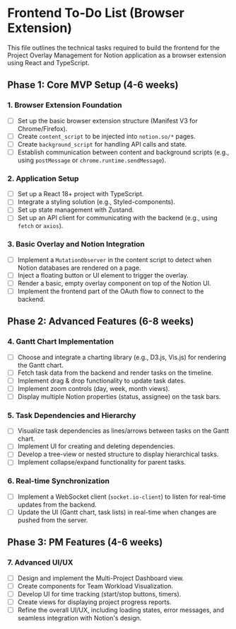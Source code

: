 # Frontend To-Do List (Browser Extension)

This file outlines the technical tasks required to build the frontend for the Project Overlay Management for Notion application as a browser extension using React and TypeScript.

## Phase 1: Core MVP Setup (4-6 weeks)

### 1. Browser Extension Foundation
- [ ] Set up the basic browser extension structure (Manifest V3 for Chrome/Firefox).
- [ ] Create `content_script` to be injected into `notion.so/*` pages.
- [ ] Create `background_script` for handling API calls and state.
- [ ] Establish communication between content and background scripts (e.g., using `postMessage` or `chrome.runtime.sendMessage`).

### 2. Application Setup
- [ ] Set up a React 18+ project with TypeScript.
- [ ] Integrate a styling solution (e.g., Styled-components).
- [ ] Set up state management with Zustand.
- [ ] Set up an API client for communicating with the backend (e.g., using `fetch` or `axios`).

### 3. Basic Overlay and Notion Integration
- [ ] Implement a `MutationObserver` in the content script to detect when Notion databases are rendered on a page.
- [ ] Inject a floating button or UI element to trigger the overlay.
- [ ] Render a basic, empty overlay component on top of the Notion UI.
- [ ] Implement the frontend part of the OAuth flow to connect to the backend.

## Phase 2: Advanced Features (6-8 weeks)

### 4. Gantt Chart Implementation
- [ ] Choose and integrate a charting library (e.g., D3.js, Vis.js) for rendering the Gantt chart.
- [ ] Fetch task data from the backend and render tasks on the timeline.
- [ ] Implement drag & drop functionality to update task dates.
- [ ] Implement zoom controls (day, week, month views).
- [ ] Display multiple Notion properties (status, assignee) on the task bars.

### 5. Task Dependencies and Hierarchy
- [ ] Visualize task dependencies as lines/arrows between tasks on the Gantt chart.
- [ ] Implement UI for creating and deleting dependencies.
- [ ] Develop a tree-view or nested structure to display hierarchical tasks.
- [ ] Implement collapse/expand functionality for parent tasks.

### 6. Real-time Synchronization
- [ ] Implement a WebSocket client (`socket.io-client`) to listen for real-time updates from the backend.
- [ ] Update the UI (Gantt chart, task lists) in real-time when changes are pushed from the server.

## Phase 3: PM Features (4-6 weeks)

### 7. Advanced UI/UX
- [ ] Design and implement the Multi-Project Dashboard view.
- [ ] Create components for Team Workload Visualization.
- [ ] Develop UI for time tracking (start/stop buttons, timers).
- [ ] Create views for displaying project progress reports.
- [ ] Refine the overall UI/UX, including loading states, error messages, and seamless integration with Notion's design.
